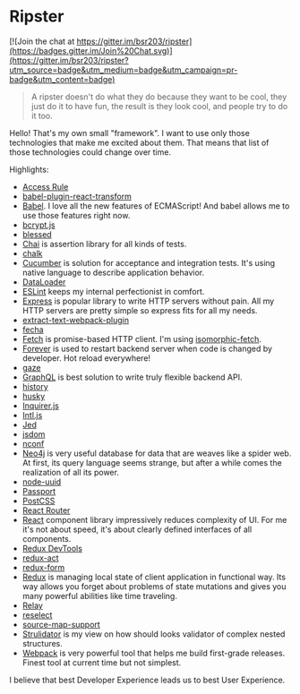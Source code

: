 # Ripster

[![Join the chat at https://gitter.im/bsr203/ripster](https://badges.gitter.im/Join%20Chat.svg)](https://gitter.im/bsr203/ripster?utm_source=badge&utm_medium=badge&utm_campaign=pr-badge&utm_content=badge)

> A ripster doesn't do what they do because they want to be cool, they just do
> it to have fun, the result is they look cool, and people try to do it too.

Hello! That's my own small "framework".
I want to use only those technologies that make me excited about them.
That means that list of those technologies could change over time.

Highlights:

* [Access Rule](https://github.com/vslinko/access-rule)
* [babel-plugin-react-transform](https://github.com/gaearon/babel-plugin-react-transform)
* [Babel](http://babeljs.io). I love all the new features of ECMAScript! And babel allows me to use those features right now.
* [bcrypt.js](https://github.com/dcodeIO/bcrypt.js)
* [blessed](https://github.com/chjj/blessed)
* [Chai](http://chaijs.com) is assertion library for all kinds of tests.
* [chalk](https://github.com/chalk/chalk)
* [Cucumber](https://github.com/cucumber/cucumber-js) is solution for acceptance and integration tests. It's using native language to describe application behavior.
* [DataLoader](https://github.com/facebook/dataloader)
* [ESLint](http://eslint.org) keeps my internal perfectionist in comfort.
* [Express](http://expressjs.com) is popular library to write HTTP servers without pain. All my HTTP servers are pretty simple so express fits for all my needs.
* [extract-text-webpack-plugin](https://github.com/webpack/extract-text-webpack-plugin)
* [fecha](https://github.com/taylorhakes/fecha)
* [Fetch](https://fetch.spec.whatwg.org) is promise-based HTTP client. I'm using [isomorphic-fetch](https://github.com/matthew-andrews/isomorphic-fetch).
* [Forever](https://github.com/foreverjs/forever) is used to restart backend server when code is changed by developer. Hot reload everywhere!
* [gaze](https://github.com/shama/gaze)
* [GraphQL](https://github.com/graphql/graphql-js) is best solution to write truly flexible backend API.
* [history](https://github.com/rackt/history)
* [husky](https://github.com/typicode/husky)
* [Inquirer.js](https://github.com/sboudrias/Inquirer.js)
* [Intl.js](https://github.com/andyearnshaw/Intl.js/)
* [Jed](http://slexaxton.github.io/Jed/)
* [jsdom](https://github.com/tmpvar/jsdom)
* [nconf](https://github.com/indexzero/nconf)
* [Neo4j](http://neo4j.com) is very useful database for data that are weaves like a spider web. At first, its query language seems strange, but after a while comes the realization of all its power.
* [node-uuid](https://github.com/broofa/node-uuid)
* [Passport](http://passportjs.org)
* [PostCSS](https://github.com/postcss/postcss)
* [React Router](https://github.com/rackt/react-router)
* [React](https://facebook.github.io/react/) component library impressively reduces complexity of UI. For me it's not about speed, it's about clearly defined interfaces of all components.
* [Redux DevTools](https://github.com/gaearon/redux-devtools)
* [redux-act](https://github.com/pauldijou/redux-act)
* [redux-form](https://github.com/erikras/redux-form)
* [Redux](https://github.com/gaearon/redux) is managing local state of client application in functional way. Its way allows you forget about problems of state mutations and gives you many powerful abilities like time traveling.
* [Relay](https://facebook.github.io/relay/)
* [reselect](https://github.com/faassen/reselect)
* [source-map-support](https://github.com/evanw/node-source-map-support)
* [Strulidator](https://github.com/vslinko/strulidator) is my view on how should looks validator of complex nested structures.
* [Webpack](http://webpack.github.io) is very powerful tool that helps me build first-grade releases. Finest tool at current time but not simplest.

I believe that best Developer Experience leads us to best User Experience.
